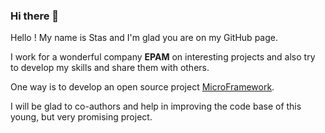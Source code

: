### Hi there 👋

Hello !
My name is Stas and I'm glad you are on my GitHub page.

I work for a wonderful company **EPAM** on interesting projects and also try to develop my skills and share them with others.

One way is to develop an open source project [MicroFramework](https://github.com/Micro-PHP).

I will be glad to co-authors and help in improving the code base of this young, but very promising project.

